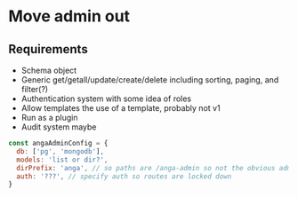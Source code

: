 # Move admin out

## Requirements

* Schema object
* Generic get/getall/update/create/delete including sorting, paging, and filter(?)
* Authentication system with some idea of roles
* Allow templates the use of a template, probably not v1
* Run as a plugin
* Audit system maybe

```javascript
const angaAdminConfig = {
  db: ['pg', 'mongodb'],
  models: 'list or dir?',
  dirPrefix: 'anga', // so paths are /anga-admin so not the obvious admin path
  auth: '???', // specify auth so routes are locked down
}

```

